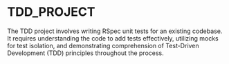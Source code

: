 # TDD_PROJECT
 The TDD project involves writing RSpec unit tests for an existing codebase. It requires understanding the code to add tests effectively, utilizing mocks for test isolation, and demonstrating comprehension of Test-Driven Development (TDD) principles throughout the process.
